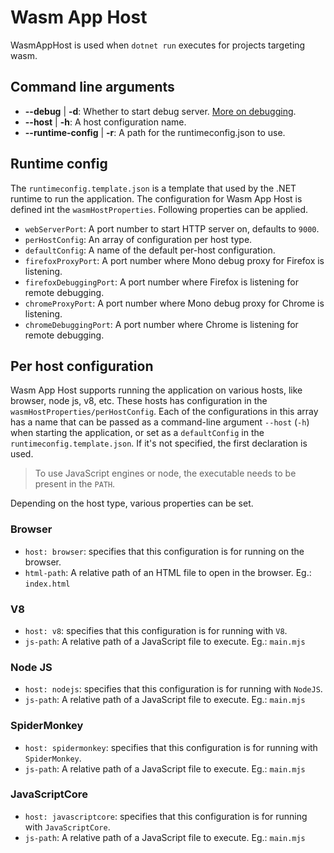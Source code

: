 # Wasm App Host

WasmAppHost is used when `dotnet run` executes for projects targeting wasm.

## Command line arguments

- **--debug** | **-d**: Whether to start debug server. [More on debugging](..\debugger\debugger.md).
- **--host** | **-h**: A host configuration name.
- **--runtime-config** | **-r**: A path for the runtimeconfig.json to use.

## Runtime config

The `runtimeconfig.template.json` is a template that used by the .NET runtime to run the application. The configuration for Wasm App Host is defined int the `wasmHostProperties`. Following properties can be applied.

- `webServerPort`: A port number to start HTTP server on, defaults to `9000`.
- `perHostConfig`: An array of configuration per host type.
- `defaultConfig`: A name of the default per-host configuration.
- `firefoxProxyPort`: A port number where Mono debug proxy for Firefox is listening.
- `firefoxDebuggingPort`: A port number where Firefox is listening for remote debugging.
- `chromeProxyPort`: A port number where Mono debug proxy for Chrome is listening.
- `chromeDebuggingPort`: A port number where Chrome is listening for remote debugging.

## Per host configuration

Wasm App Host supports running the application on various hosts, like browser, node js, v8, etc. These hosts has configuration in the `wasmHostProperties/perHostConfig`. Each of the configurations in this array has a name that can be passed as a command-line argument `--host` (`-h`) when starting the application, or set as a `defaultConfig` in the `runtimeconfig.template.json`. If it's not specified, the first declaration is used.

> To use JavaScript engines or node, the executable needs to be present in the `PATH`.

Depending on the host type, various properties can be set.

### Browser

- `host: browser`: specifies that this configuration is for running on the browser.
- `html-path`: A relative path of an HTML file to open in the browser. Eg.: `index.html`

### V8

- `host: v8`: specifies that this configuration is for running with `V8`.
- `js-path`: A relative path of a JavaScript file to execute. Eg.: `main.mjs`

### Node JS

- `host: nodejs`: specifies that this configuration is for running with `NodeJS`.
- `js-path`: A relative path of a JavaScript file to execute. Eg.: `main.mjs`

### SpiderMonkey

- `host: spidermonkey`: specifies that this configuration is for running with `SpiderMonkey`.
- `js-path`: A relative path of a JavaScript file to execute. Eg.: `main.mjs`

### JavaScriptCore

- `host: javascriptcore`: specifies that this configuration is for running with `JavaScriptCore`.
- `js-path`: A relative path of a JavaScript file to execute. Eg.: `main.mjs`